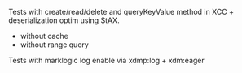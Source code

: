 Tests with create/read/delete and queryKeyValue method in XCC + deserialization optim using StAX.

- without cache
- without range query

Tests with marklogic log enable via xdmp:log + xdm:eager

